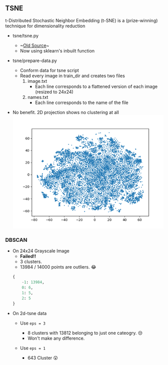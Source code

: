 ## TSNE

t-Distributed Stochastic Neighbor Embedding (t-SNE) is a (prize-winning) technique for dimensionality reduction

- tsne/tsne.py   
    - ~[Old Source](https://lvdmaaten.github.io/tsne/)~
    - Now using sklearn's inbuilt function

- tsne/prepare-data.py
    - Conform data for tsne script
    - Read every image in train_dir and creates two files
        1. image.txt
            - Each line corresponds to a flattened version of each image (resized to 24x24)
        2. names.txt
            - Each line corresponds to the name of the file

- No benefit. 2D projection shows no clustering at all
    ![](results/2d-tsne-plot.png)
 
### DBSCAN 

- On 24x24 Grayscale Image
    + **Failed!!**
    + 3 clusters.
    + 13984 / 14000 points are outliers. :joy:
    ```python
    {   
        -1: 13984, 
        0: 6, 
        1: 5, 
        2: 5
    }
    ```
- On 2d-tsne data
    + Use `eps = 3`
        * 8 clusters with 13812 belonging to just one cateogry. :unamused:
        * Won't make any difference.

    + Use `eps = 1`
        * 643 Cluster :astonished:
